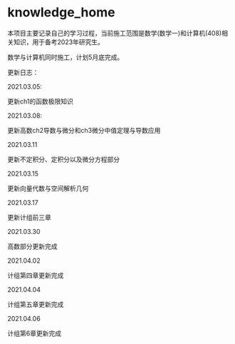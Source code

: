 # knowledge_home
本项目主要记录自己的学习过程，当前施工范围是数学(数学一)和计算机(408)相关知识，用于备考2023年研究生。

数学与计算机同时施工，计划5月底完成。

更新日志：

2021.03.05:

更新ch1的函数极限知识

2021.03.08:

更新高数ch2导数与微分和ch3微分中值定理与导数应用


2021.03.11

更新不定积分、定积分以及微分方程部分


2021.03.15

更新向量代数与空间解析几何


2021.03.17 

更新计组前三章

2021.03.30 

高数部分更新完成

2021.04.02

计组第四章更新完成

2021.04.04

计组第五章更新完成

2021.04.06

计组第6章更新完成
